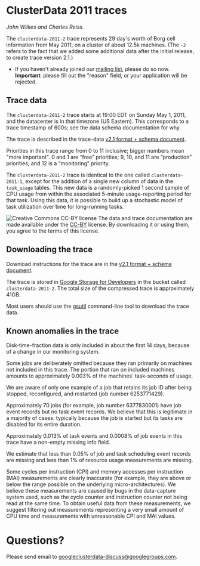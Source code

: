 # ClusterData 2011 traces

_John Wilkes and Charles Reiss._

The `clusterdata-2011-2` trace represents 29 day's worth of Borg cell information
from May 2011, on a cluster of about 12.5k machines.  (The `-2` refers to the fact that we added some additional data after the initial release, to create trace version 2.1.)

  * If you haven't already joined our
    [mailing list](https://groups.google.com/forum/#!forum/googleclusterdata-discuss),
    please do so now.  **Important**: please fill out the "reason" field, or your application will be rejected.
  
## Trace data

The `clusterdata-2011-2` trace starts at 19:00 EDT on Sunday May 1, 2011, and
the datacenter is in that timezone (US Eastern).  This corresponds to a trace
timestamp of 600s; see the data schema documentation for why.

The trace is described in the trace-data
[v2.1 format + schema document](https://drive.google.com/file/d/0B5g07T_gRDg9Z0lsSTEtTWtpOW8/view?usp=sharing&resourcekey=0-cozD56gA4fUDdrkHnLJSrQ).

Priorities in this trace range from 0 to 11 inclusive; bigger numbers mean "more
important". 0 and 1 are “free” priorities; 9, 10, and 11 are “production”
priorities; and 12 is a “monitoring” priority.<br>

The `clusterdata-2011-2` trace is identical to the one called
`clusterdata-2011-1`, except for the addition of a single new column of data in
the `task_usage` tables.  This new data is a randomly-picked 1 second sample of
CPU usage from within the associated 5-minute usage-reporting period for that
task.  Using this data, it is possible to build up a stochastic model of task
utilization over time for long-running tasks.

![Creative Commons CC-BY license](https://i.creativecommons.org/l/by/4.0/88x31.png)
The data and trace documentation are made available under the
[CC-BY](https://creativecommons.org/licenses/by/4.0/) license.
By downloading it or using them, you agree to the terms of this license.

## Downloading the trace

Download instructions for the trace are in the
[v2.1 format + schema document](https://drive.google.com/file/d/0B5g07T_gRDg9Z0lsSTEtTWtpOW8/view?usp=sharing&resourcekey=0-cozD56gA4fUDdrkHnLJSrQ).

The trace is stored in
[Google Storage for Developers](https://developers.google.com/storage/) in the
bucket called `clusterdata-2011-2`. The total size of the compressed trace is
approximately 41GB.

Most users should use the
[gsutil](https://developers.google.com/storage/docs/gsutil) command-line tool to
download the trace data.


## Known anomalies in the trace

Disk-time-fraction data is only included in about the first 14 days, because of
a change in our monitoring system.

Some jobs are deliberately omitted because they ran primarily on machines not
included in this trace. The portion that ran on included machines amounts to
approximately 0.003% of the machines’ task-seconds of usage.

We are aware of only one example of a job that retains its job ID after being
stopped, reconfigured, and restarted (job number 6253771429).

Approximately 70 jobs (for example, job number 6377830001) have job event
records but no task event records. We believe that this is legitimate in a
majority of cases: typically because the job is started but its tasks are
disabled for its entire duration.

Approximately 0.013% of task events and 0.0008% of job events in this trace have
a non-empty missing info field.

We estimate that less than 0.05% of job and task scheduling event records are
missing and less than 1% of resource usage measurements are missing.

Some cycles per instruction (CPI) and memory accesses per instruction (MAI)
measurements are clearly inaccurate (for example, they are above or below the
range possible on the underlying micro-architectures). We believe these
measurements are caused by bugs in the data-capture system used, such as the
cycle counter and instruction counter not being read at the same time. To obtain
useful data from these measurements, we suggest filtering out measurements
representing a very small amount of CPU time and measurements with unreasonable
CPI and MAI values.

# Questions?

Please send email to googleclusterdata-discuss@googlegroups.com.
